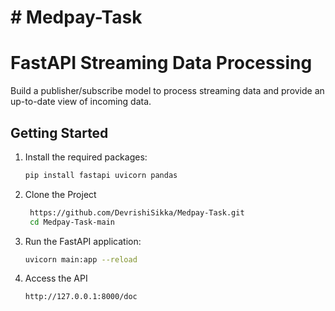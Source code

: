 # # Medpay-Task
# FastAPI Streaming Data Processing

Build a publisher/subscribe model to process streaming data and provide an up-to-date view of incoming data.

## Getting Started

1. Install the required packages:

   ```bash
   pip install fastapi uvicorn pandas

2. Clone the Project
   
    ```bash
     https://github.com/DevrishiSikka/Medpay-Task.git
     cd Medpay-Task-main
    ```

3. Run the FastAPI application:
   
   ```bash
   uvicorn main:app --reload

4. Access the API
    
    ```bash
    http://127.0.0.1:8000/doc
